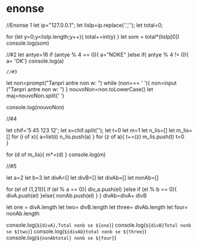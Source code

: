 # enonse
//Enonse 1
let ip="127.0.0.1";
let lisIp=ip.replace('.','');
let total=0;

for (let y=0;y<lisIp.length;y++){
    total+=int(y)
}
    let som = total*(lisIp[0])
console.log(som)

//#2
let antye=16
if (antye % 4 == 0){
    a="NOKE"
}else if( antye % 4 != 0){
    a= 'OK'}
    console.log(a)


    //#3

let non=prompt("Tanpri antre non w: ")
while (non=== ' '){
    non=input ("Tanpri antre non w: ")
}
nouvoNon=non.toLowerCase()
 let maj=nouvoNon.split(' ')
 

console.log(nouvoNon)

//#4

let chif='5 45 123 12';
let x=chif.split('');
let t=0
let m=1
let n_lis=[]
let m_lis=[]
for (i of x){
    a=list(i)
    n_lis.push(a)
}
    for (z of a){
        t+=(z)
        m_lis.push(t)
        t=0  
    }
     
for (d of m_lis){
    m*=(d)
}
console.log(m)
    

 //#5

let a=2
let b=3
let divA=[]
let divB=[]
let divAb=[]
let nonAb=[]


for (el of (1,21)){
    if (el % a == 0){
         div_a.push(el)
}else if (el % b == 0){
    divA.push(el)
}else{
    nonAb.push(el)
}
} divAb=divA+ divB

let one = divA.length
let two= divB.length
let three= divAb.length
let four= nonAb.length

console.log(`${divA},Total nonb se ${one}`)
console.log(`${divB}Total nonb se ${two}`)
console.log(`${divAb}total nonb se ${three}`)
console.log(`${nonAbtotal} nonb se ${four}`)
